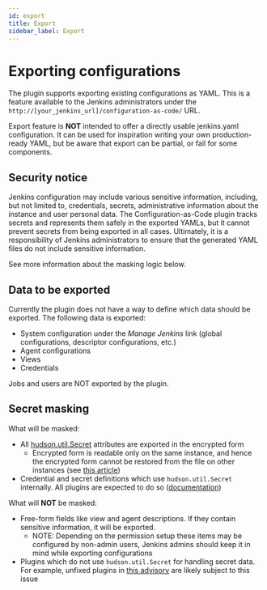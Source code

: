 ```yaml
---
id: export
title: Export
sidebar_label: Export
---
```


# Exporting configurations

The plugin supports exporting existing configurations as YAML.
This is a feature available to the Jenkins administrators under the `http://[your_jenkins_url]/configuration-as-code/` URL.

Export feature is **NOT** intended to offer a directly usable jenkins.yaml configuration. 
It can be used for inspiration writing your own production-ready YAML, but be aware that export can be partial, 
or fail for some components.

## Security notice

Jenkins configuration may include various sensitive information,
including, but not limited to, credentials, secrets, administrative information about the instance and user personal data.
The Configuration-as-Code plugin tracks secrets and represents them safely in the exported YAMLs,
but it cannot prevent secrets from being exported in all cases.
Ultimately, it is a responsibility of Jenkins administrators to ensure that the generated YAML files
do not include sensitive information.

See more information about the masking logic below.

## Data to be exported

Currently the plugin does not have a way to define which data should be exported.
The following data is exported:

* System configuration under the _Manage Jenkins_ link 
  (global configurations, descriptor configurations, etc.)
* Agent configurations
* Views
* Credentials

Jobs and users are NOT exported by the plugin.

## Secret masking

What will be masked:

* All [hudson.util.Secret](https://javadoc.jenkins-ci.org/hudson/util/Secret.html) attributes
  are exported in the encrypted form
  * Encrypted form is readable only on the same instance, 
    and hence the encrypted form cannot be restored from the file on other instances
    (see [this article](http://xn--thibaud-dya.fr/jenkins_credentials.html))
* Credential and secret definitions which use `hudson.util.Secret`
  internally. 
  All plugins are expected to do so ([documentation](https://jenkins.io/doc/developer/security/secrets/))
  
What will **NOT** be masked:

* Free-form fields like view and agent descriptions. 
  If they contain sensitive information, it will be exported.
  * NOTE: Depending on the permission setup these items may be configured by non-admin users,
    Jenkins admins should keep it in mind while exporting configurations
* Plugins which do not use `hudson.util.Secret` for handling secret data.
  For example, unfixed plugins in [this advisory](https://jenkins.io/security/advisory/2019-04-03/)
  are likely subject to this issue
